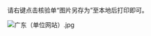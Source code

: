 请右键点击核验单“图片另存为”至本地后打印即可。

![广东（单位网站）.jpg](http://img1.jcloudcs.com/cms/a734ea5d-37ae-4321-a81b-ad3fe33ab24620171017134333.jpg)